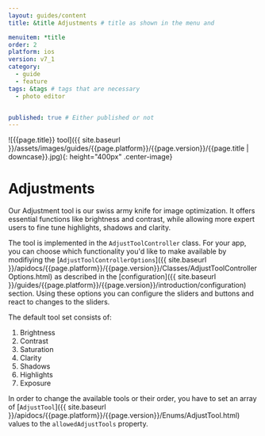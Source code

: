 ```yaml
---
layout: guides/content
title: &title Adjustments # title as shown in the menu and

menuitem: *title
order: 2
platform: ios
version: v7_1
category:
  - guide
  - feature
tags: &tags # tags that are necessary
  - photo editor


published: true # Either published or not
---
```


![{{page.title}} tool]({{ site.baseurl }}/assets/images/guides/{{page.platform}}/{{page.version}}/{{page.title | downcase}}.jpg){: height="400px" .center-image}

# Adjustments

Our Adjustment tool is our swiss army knife for image optimization. It offers essential functions like brightness and contrast, while allowing more expert users to fine tune highlights, shadows and clarity.

The tool is implemented in the `AdjustToolController` class. For your app, you can choose which functionality you'd like to make available by modifiying the [`AdjustToolControllerOptions`]({{ site.baseurl }}/apidocs/{{page.platform}}/{{page.version}}/Classes/AdjustToolControllerOptions.html) as described in the [configuration]({{ site.baseurl }}/guides/{{page.platform}}/{{page.version}}/introduction/configuration) section. Using these options you can configure the sliders and buttons and react to changes to the sliders.

The default tool set consists of:

1. Brightness
2. Contrast
3. Saturation
4. Clarity
5. Shadows
6. Highlights
7. Exposure

In order to change the available tools or their order, you have to set an array of [`AdjustTool`]({{ site.baseurl }}/apidocs/{{page.platform}}/{{page.version}}/Enums/AdjustTool.html) values to the `allowedAdjustTools` property.
